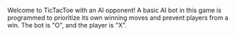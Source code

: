 Welcome to TicTacToe with an AI opponent! A basic AI bot in this game is programmed to prioritize its own winning moves and prevent players from a win. The bot is "O", and the player is "X".
